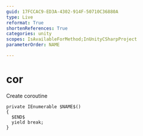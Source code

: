 ```yaml
---
guid: 17FCCAC9-ED3A-4302-914F-50710C36880A
type: Live
reformat: True
shortenReferences: True
categories: unity
scopes: IsAvailableForMethod;InUnityCSharpProject
parameterOrder: NAME

---
```


# cor

Create coroutine

```
private IEnumerable $NAME$()
{
  $END$
  yield break;
}
```
